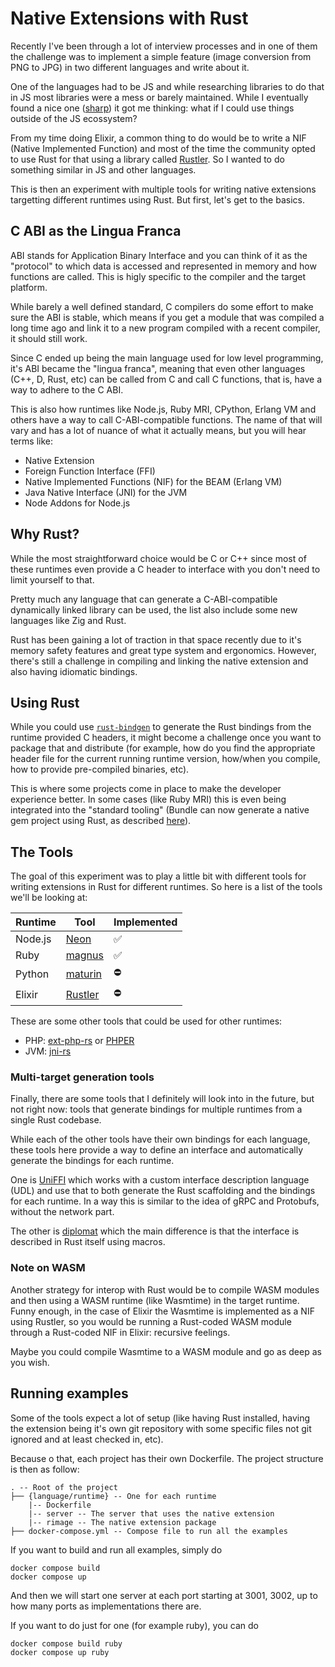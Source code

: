 # Native Extensions with Rust

Recently I've been through a lot of interview processes and in one of them the challenge was to
implement a simple feature (image conversion from PNG to JPG) in two different languages and write
about it.

One of the languages had to be JS and while researching libraries to do that in JS most libraries
were a mess or barely maintained. While I eventually found a nice one
([sharp](https://github.com/lovell/sharp)) it got me thinking: what if I could use things outside of
the JS ecossystem?

From my time doing Elixir, a common thing to do would be to write a NIF (Native Implemented
Function) and most of the time the community opted to use Rust for that using a library called
[Rustler](https://github.com/rusterlium/rustler). So I wanted to do something similar in JS and
other languages.

This is then an experiment with multiple tools for writing native extensions targetting different
runtimes using Rust. But first, let's get to the basics.

## C ABI as the Lingua Franca

ABI stands for Application Binary Interface and you can think of it as the "protocol" to which data
is accessed and represented in memory and how functions are called. This is higly specific to the
compiler and the target platform.

While barely a well defined standard, C compilers do some effort to make sure the ABI is stable,
which means if you get a module that was compiled a long time ago and link it to a new program
compiled with a recent compiler, it should still work.

Since C ended up being the main language used for low level programming, it's ABI became the "lingua
franca", meaning that even other languages (C++, D, Rust, etc) can be called from C and call C
functions, that is, have a way to adhere to the C ABI.

This is also how runtimes like Node.js, Ruby MRI, CPython, Erlang VM and others have a way to call
C-ABI-compatible functions. The name of that will vary and has a lot of nuance of what it actually
means, but you will hear terms like:
- Native Extension
- Foreign Function Interface (FFI)
- Native Implemented Functions (NIF) for the BEAM (Erlang VM)
- Java Native Interface (JNI) for the JVM
- Node Addons for Node.js

## Why Rust?

While the most straightforward choice would be C or C++ since most of these runtimes even provide a
C header to interface with you don't need to limit yourself to that.

Pretty much any language that can generate a C-ABI-compatible dynamically linked library can be
used, the list also include some new languages like Zig and Rust.

Rust has been gaining a lot of traction in that space recently due to it's memory safety features
and great type system and ergonomics. However, there's still a challenge in compiling and linking
the native extension and also having idiomatic bindings.

## Using Rust

While you could use [`rust-bindgen`](https://github.com/rust-lang/rust-bindgen) to generate the Rust
bindings from the runtime provided C headers, it might become a challenge once you want to package
that and distribute (for example, how do you find the appropriate header file for the current
running runtime version, how/when you compile, how to provide pre-compiled binaries, etc).

This is where some projects come in place to make the developer experience better. In some cases
(like Ruby MRI) this is even being integrated into the "standard tooling" (Bundle can now generate a
native gem project using Rust, as described
[here](https://bundler.io/blog/2023/01/31/rust-gem-skeleton.html)).

## The Tools

The goal of this experiment was to play a little bit with different tools for writing extensions in
Rust for different runtimes. So here is a list of the tools we'll be looking at:

| Runtime | Tool                                             | Implemented |
|---------|--------------------------------------------------|-------------|
| Node.js | [Neon](https://neon-bindings.com/)               | ✅           |
| Ruby    | [magnus](https://github.com/matsadler/magnus)    | ✅           |
| Python  | [maturin](https://www.maturin.rs/)               | ⛔           |
| Elixir  | [Rustler](https://github.com/rusterlium/rustler) | ⛔           |

These are some other tools that could be used for other runtimes:
- PHP: [ext-php-rs](https://github.com/davidcole1340/ext-php-rs) or
  [PHPER](https://github.com/phper-framework/phper?tab=readme-ov-file)
- JVM: [jni-rs](https://github.com/jni-rs/jni-rs)


### Multi-target generation tools

Finally, there are some tools that I definitely will look into in the future, but not right now:
tools that generate bindings for multiple runtimes from a single Rust codebase.

While each of the other tools have their own bindings for each language, these tools here provide a
way to define an interface and automatically generate the bindings for each runtime.

One is [UniFFI](https://github.com/mozilla/uniffi-rs) which works with a custom interface
description language (UDL) and use that to both generate the Rust scaffolding and the bindings for
each runtime. In a way this is similar to the idea of gRPC and Protobufs, without the network part.

The other is [diplomat](https://github.com/rust-diplomat/diplomat/) which the main difference is
that the interface is described in Rust itself using macros.

### Note on WASM

Another strategy for interop with Rust would be to compile WASM modules and then using a WASM
runtime (like Wasmtime) in the target runtime. Funny enough, in the case of Elixir the Wasmtime is
implemented as a NIF using Rustler, so you would be running a Rust-coded WASM module through a
Rust-coded NIF in Elixir: recursive feelings.

Maybe you could compile Wasmtime to a WASM module and go as deep as you wish.

## Running examples

Some of the tools expect a lot of setup (like having Rust installed, having the extension being it's
own git repository with some specific files not git ignored and at least checked in, etc).

Because o that, each project has their own Dockerfile. The project structure is then as follow:

```
. -- Root of the project
├── {language/runtime} -- One for each runtime
    |-- Dockerfile
    |-- server -- The server that uses the native extension
    |-- rimage -- The native extension package
├── docker-compose.yml -- Compose file to run all the examples
```

If you want to build and run all examples, simply do

```
docker compose build
docker compose up
```

And then we will start one server at each port starting at 3001, 3002, up to how many ports as
implementations there are.

If you want to do just for one (for example ruby), you can do

```
docker compose build ruby
docker compose up ruby
```